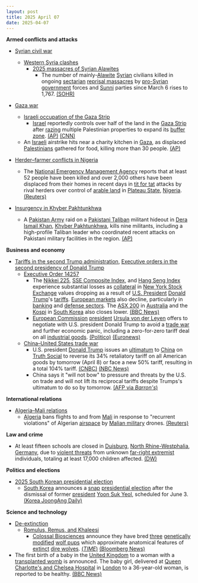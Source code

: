 ```yaml
---
layout: post
title: 2025 April 07
date: 2025-04-07
---
```



**Armed conflicts and attacks**

* [Syrian civil war](https://en.wikipedia.org/wiki/Syrian_civil_war "Syrian civil war")
  + [Western Syria clashes](https://en.wikipedia.org/wiki/Western_Syria_clashes_%28December_2024%E2%80%93present%29 "Western Syria clashes (December 2024–present)")
    - [2025 massacres of Syrian Alawites](https://en.wikipedia.org/wiki/2025_massacres_of_Syrian_Alawites "2025 massacres of Syrian Alawites")
      * The number of mainly-[Alawite](https://en.wikipedia.org/wiki/Alawites "Alawites") [Syrian](https://en.wikipedia.org/wiki/Syrians "Syrians") civilians killed in ongoing [sectarian](https://en.wikipedia.org/wiki/Sectarianism_and_minorities_in_the_Syrian_civil_war "Sectarianism and minorities in the Syrian civil war") [reprisal massacres](https://en.wikipedia.org/wiki/Collective_punishment "Collective punishment") by [pro-Syrian government](https://en.wikipedia.org/wiki/Second_Syrian_transitional_government "Second Syrian transitional government") forces and [Sunni](https://en.wikipedia.org/wiki/Sunni_Islam "Sunni Islam") parties since March 6 rises to 1,767. [(SOHR)](https://www.syriahr.com/%D8%B4%D9%87%D8%B1-%D9%83%D8%A7%D9%85%D9%84-%D8%B9%D9%84%D9%89-%D9%85%D8%B0%D8%A8%D8%AD%D8%A9-%D8%A7%D9%84%D8%B3%D8%A7%D8%AD%D9%84-%D8%A7%D9%84%D8%B3%D9%88%D8%B1%D9%8A-%D8%A8%D8%A7%D9%86%D8%AA%D8%B8/755870/)

* [Gaza war](https://en.wikipedia.org/wiki/Gaza_war "Gaza war")
  + [Israeli occupation of the Gaza Strip](https://en.wikipedia.org/wiki/Israeli_occupation_of_the_Gaza_Strip "Israeli occupation of the Gaza Strip")
    - [Israel](https://en.wikipedia.org/wiki/Israel "Israel") reportedly controls over half of the land in the [Gaza Strip](https://en.wikipedia.org/wiki/Gaza_Strip "Gaza Strip") after [razing](https://en.wikipedia.org/wiki/Razing "Razing") multiple Palestinian properties to expand its [buffer zone](https://en.wikipedia.org/wiki/Buffer_zone "Buffer zone"). [(AP)](https://apnews.com/article/gaza-buffer-zone-ceasefire-b7dada19483a3f8ef2fdecbc745ee6b5) [(CNN)](https://www.cnn.com/2025/04/07/middleeast/israel-gaza-buffer-zone-troops-intl/index.html)
  + An [Israeli](https://en.wikipedia.org/wiki/Israel "Israel") airstrike hits near a charity kitchen in [Gaza](https://en.wikipedia.org/wiki/Gaza_Strip "Gaza Strip"), as displaced [Palestinians](https://en.wikipedia.org/wiki/Palestinians "Palestinians") gathered for food, killing more than 30 people. [(AP)](https://apnews.com/article/israel-palestinians-hamas-war-news-ceasefire-hostages-04-07-2025-1ef0696b9c12bf18b5123ccd5b384a02)
* [Herder–farmer conflicts in Nigeria](https://en.wikipedia.org/wiki/Herder%E2%80%93farmer_conflicts_in_Nigeria "Herder–farmer conflicts in Nigeria")
  + The [National Emergency Management Agency](https://en.wikipedia.org/wiki/National_Emergency_Management_Agency_%28Nigeria%29 "National Emergency Management Agency (Nigeria)") reports that at least 52 people have been killed and over 2,000 others have been displaced from their homes in recent days in [tit for tat](https://en.wikipedia.org/wiki/Tit_for_tat "Tit for tat") attacks by rival herders over control of [arable land](https://en.wikipedia.org/wiki/Arable_land "Arable land") in [Plateau State](https://en.wikipedia.org/wiki/Plateau_State "Plateau State"), [Nigeria](https://en.wikipedia.org/wiki/Nigeria "Nigeria"). [(Reuters)](https://www.reuters.com/world/africa/gunmen-kill-least-52-people-nigerias-plateau-state-2025-04-07/)
* [Insurgency in Khyber Pakhtunkhwa](https://en.wikipedia.org/wiki/Insurgency_in_Khyber_Pakhtunkhwa "Insurgency in Khyber Pakhtunkhwa")
  + A [Pakistan Army](https://en.wikipedia.org/wiki/Pakistan_Army "Pakistan Army") raid on a [Pakistani Taliban](https://en.wikipedia.org/wiki/Pakistani_Taliban "Pakistani Taliban") militant hideout in [Dera Ismail Khan](https://en.wikipedia.org/wiki/Dera_Ismail_Khan "Dera Ismail Khan"), [Khyber Pakhtunkhwa](https://en.wikipedia.org/wiki/Khyber_Pakhtunkhwa "Khyber Pakhtunkhwa"), kills nine militants, including a high-profile Taliban leader who coordinated recent attacks on Pakistani military facilities in the region. [(AP)](https://apnews.com/article/pakistan-security-raid-militants-killed-northwest-9c73a1b91b3697b4928870c7e4645671)

**Business and economy**

* [Tariffs in the second Trump administration](https://en.wikipedia.org/wiki/Tariffs_in_the_second_Trump_administration "Tariffs in the second Trump administration"), [Executive orders in the second presidency of Donald Trump](https://en.wikipedia.org/wiki/List_of_executive_orders_in_the_second_presidency_of_Donald_Trump "List of executive orders in the second presidency of Donald Trump")
  + [Executive Order 14257](https://en.wikipedia.org/wiki/Donald_Trump%27s_Liberation_Day_speech "Donald Trump's Liberation Day speech")
    - The [Nikkei 225](https://en.wikipedia.org/wiki/Nikkei_225 "Nikkei 225"), [SSE Composite Index](https://en.wikipedia.org/wiki/SSE_Composite_Index "SSE Composite Index"), and [Hang Seng Index](https://en.wikipedia.org/wiki/Hang_Seng_Index "Hang Seng Index") experience substantial losses as [collateral](https://en.wikipedia.org/wiki/Collateral_damage "Collateral damage") in [New York Stock Exchange](https://en.wikipedia.org/wiki/New_York_Stock_Exchange "New York Stock Exchange") values dropping as a result of [U.S. President](https://en.wikipedia.org/wiki/President_of_the_United_States "President of the United States") [Donald Trump](https://en.wikipedia.org/wiki/Donald_Trump "Donald Trump")'s [tariffs](https://en.wikipedia.org/wiki/Tariff "Tariff"). [European markets](https://en.wikipedia.org/wiki/Economy_of_Europe "Economy of Europe") also decline, particularly in [banking](https://en.wikipedia.org/wiki/Bank "Bank") and [defense sectors](https://en.wikipedia.org/wiki/Arms_industry "Arms industry"). The [ASX 200](https://en.wikipedia.org/wiki/ASX_200 "ASX 200") in [Australia](https://en.wikipedia.org/wiki/Australia "Australia") and the [Kospi](https://en.wikipedia.org/wiki/Kospi "Kospi") in [South Korea](https://en.wikipedia.org/wiki/South_Korea "South Korea") also closes lower. [(BBC News)](https://www.bbc.com/news/articles/c934qzd094wo)
    - [European Commission](https://en.wikipedia.org/wiki/European_Commission "European Commission") [president](https://en.wikipedia.org/wiki/President_of_the_European_Commission "President of the European Commission") [Ursula von der Leyen](https://en.wikipedia.org/wiki/Ursula_von_der_Leyen "Ursula von der Leyen") offers to negotiate with U.S. president Donald Trump to avoid a [trade war](https://en.wikipedia.org/wiki/Trade_war "Trade war") and further economic panic, including a zero-for-zero tariff deal on all [industrial goods](https://en.wikipedia.org/wiki/Industrial_engineering "Industrial engineering"). [(Politico)](https://www.politico.eu/article/eu-offers-trump-removal-of-all-tariffs/) [(Euronews)](https://www.euronews.com/my-europe/2025/04/07/von-der-leyen-offers-trump-zero-for-zero-tariffs-deal-on-all-industrial-goods)
  + [China–United States trade war](https://en.wikipedia.org/wiki/China%E2%80%93United_States_trade_war "China–United States trade war")
    - U.S. president [Donald Trump](https://en.wikipedia.org/wiki/Donald_Trump "Donald Trump") issues an [ultimatum](https://en.wikipedia.org/wiki/Ultimatum "Ultimatum") to [China](https://en.wikipedia.org/wiki/China "China") on [Truth Social](https://en.wikipedia.org/wiki/Truth_Social "Truth Social") to reverse its 34% retaliatory tariff on all American goods by tomorrow (April 8) or face a new 50% tariff, resulting in a total 104% tariff. [(CNBC)](https://www.cnbc.com/2025/04/07/trump-tariffs-live-updates-stock-market-crypto.html) [(NBC News)](https://www.nbcnews.com/politics/trump-administration/live-blog/trump-netanyahu-tariffs-live-updates-rcna199871#rcrd76516)
    - China says it "will not bow" to pressure and threats by the U.S. on trade and will not lift its reciprocal tariffs despite Trumps's ultimatum to do so by tomorrow. [(AFP via *Barron's*)](https://www.barrons.com/news/china-will-not-bow-to-fresh-trump-tariff-threat-embassy-says-f8a373f6)

**International relations**

* [Algeria–Mali relations](https://en.wikipedia.org/wiki/Algeria%E2%80%93Mali_relations "Algeria–Mali relations")
  + [Algeria](https://en.wikipedia.org/wiki/Algeria "Algeria") bans flights to and from [Mali](https://en.wikipedia.org/wiki/Mali "Mali") in response to "recurrent violations" of Algerian [airspace](https://en.wikipedia.org/wiki/Airspace "Airspace") by [Malian military](https://en.wikipedia.org/wiki/Malian_Armed_Forces "Malian Armed Forces") drones. [(Reuters)](https://www.reuters.com/world/africa/algeria-bars-flights-mali-due-recurrent-violations-air-space-state-tv-says-2025-04-07/)

**Law and crime**

* At least fifteen schools are closed in [Duisburg](https://en.wikipedia.org/wiki/Duisburg "Duisburg"), [North Rhine-Westphalia](https://en.wikipedia.org/wiki/North_Rhine-Westphalia "North Rhine-Westphalia"), [Germany](https://en.wikipedia.org/wiki/Germany "Germany"), due to [violent threats](https://en.wikipedia.org/wiki/Intimidation "Intimidation") from unknown [far-right extremist](https://en.wikipedia.org/wiki/Far-right_politics_in_Germany_%281945%E2%80%93present%29 "Far-right politics in Germany (1945–present)") individuals, totaling at least 17,000 children affected. [(DW)](https://www.dw.com/en/germany-schools-closed-over-extremist-right-threats/a-72158604)

**Politics and elections**

* [2025 South Korean presidential election](https://en.wikipedia.org/wiki/2025_South_Korean_presidential_election "2025 South Korean presidential election")
  + [South Korea](https://en.wikipedia.org/wiki/South_Korea "South Korea") announces a [snap](https://en.wikipedia.org/wiki/Snap_election "Snap election") [presidential election](https://en.wikipedia.org/wiki/Elections_in_South_Korea "Elections in South Korea") after the dismissal of former [president](https://en.wikipedia.org/wiki/President_of_South_Korea "President of South Korea") [Yoon Suk Yeol](https://en.wikipedia.org/wiki/Yoon_Suk_Yeol "Yoon Suk Yeol"), scheduled for June 3. [(Korea JoongAng Daily)](https://koreajoongangdaily.joins.com/news/2025-04-07/national/politics/Govt-sets-snap-presidential-election-for-June-3/2279095)

**Science and technology**

* [De-extinction](https://en.wikipedia.org/wiki/De-extinction "De-extinction")
  + [Romulus, Remus, and Khaleesi](https://en.wikipedia.org/wiki/Romulus%2C_Remus%2C_and_Khaleesi_%28dire_wolves%29 "Romulus, Remus, and Khaleesi (dire wolves)")
    - [Colossal Biosciences](https://en.wikipedia.org/wiki/Colossal_Biosciences "Colossal Biosciences") announce they have bred [three](https://en.wikipedia.org/wiki/Romulus%2C_Remus%2C_and_Khaleesi "Romulus, Remus, and Khaleesi") [genetically modified](https://en.wikipedia.org/wiki/Genetic_modification "Genetic modification") [wolf pups](https://en.wikipedia.org/wiki/Wolf "Wolf") which approximate anatomical features of [extinct](https://en.wikipedia.org/wiki/Extinct "Extinct") [dire wolves](https://en.wikipedia.org/wiki/Dire_wolf "Dire wolf"). [(*TIME*)](https://time.com/7274542/colossal-dire-wolf/) [(Bloomberg News)](https://www.bloomberg.com/news/articles/2025-04-07/-de-extinction-startup-with-10-billion-valuation-revives-dire-wolf)
* The first birth of a baby in the [United Kingdom](https://en.wikipedia.org/wiki/United_Kingdom "United Kingdom") to a woman with a [transplanted womb](https://en.wikipedia.org/wiki/Uterus_transplantation "Uterus transplantation") is announced. The baby girl, delivered at [Queen Charlotte's and Chelsea Hospital](https://en.wikipedia.org/wiki/Queen_Charlotte%27s_and_Chelsea_Hospital "Queen Charlotte's and Chelsea Hospital") in [London](https://en.wikipedia.org/wiki/London "London") to a 36-year-old woman, is reported to be healthy. [(BBC News)](https://www.bbc.co.uk/news/articles/c78jd517z87o)
